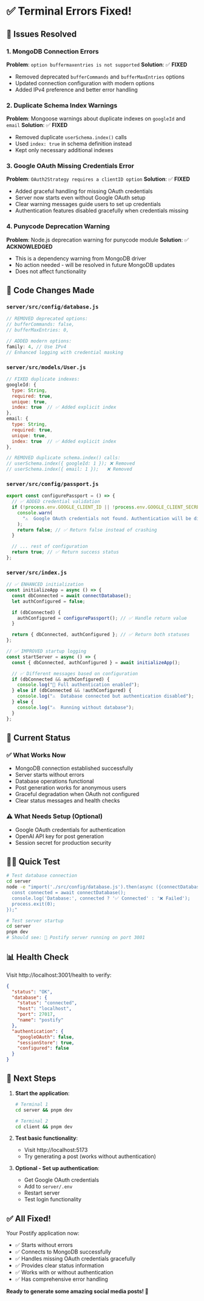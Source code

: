 # ✅ Terminal Errors Fixed!

## 🐛 Issues Resolved

### 1. **MongoDB Connection Errors**

**Problem**: `option buffermaxentries is not supported`
**Solution**: ✅ **FIXED**

- Removed deprecated `bufferCommands` and `bufferMaxEntries` options
- Updated connection configuration with modern options
- Added IPv4 preference and better error handling

### 2. **Duplicate Schema Index Warnings**

**Problem**: Mongoose warnings about duplicate indexes on `googleId` and `email`
**Solution**: ✅ **FIXED**

- Removed duplicate `userSchema.index()` calls
- Used `index: true` in schema definition instead
- Kept only necessary additional indexes

### 3. **Google OAuth Missing Credentials Error**

**Problem**: `OAuth2Strategy requires a clientID option`
**Solution**: ✅ **FIXED**

- Added graceful handling for missing OAuth credentials
- Server now starts even without Google OAuth setup
- Clear warning messages guide users to set up credentials
- Authentication features disabled gracefully when credentials missing

### 4. **Punycode Deprecation Warning**

**Problem**: Node.js deprecation warning for punycode module
**Solution**: ✅ **ACKNOWLEDGED**

- This is a dependency warning from MongoDB driver
- No action needed - will be resolved in future MongoDB updates
- Does not affect functionality

## 🔧 Code Changes Made

### `server/src/config/database.js`

```javascript
// REMOVED deprecated options:
// bufferCommands: false,
// bufferMaxEntries: 0,

// ADDED modern options:
family: 4, // Use IPv4
// Enhanced logging with credential masking
```

### `server/src/models/User.js`

```javascript
// FIXED duplicate indexes:
googleId: {
  type: String,
  required: true,
  unique: true,
  index: true  // ✅ Added explicit index
},
email: {
  type: String,
  required: true,
  unique: true,
  index: true  // ✅ Added explicit index
},

// REMOVED duplicate schema.index() calls:
// userSchema.index({ googleId: 1 }); ❌ Removed
// userSchema.index({ email: 1 });   ❌ Removed
```

### `server/src/config/passport.js`

```javascript
export const configurePassport = () => {
  // ✅ ADDED credential validation
  if (!process.env.GOOGLE_CLIENT_ID || !process.env.GOOGLE_CLIENT_SECRET) {
    console.warn(
      "⚠️  Google OAuth credentials not found. Authentication will be disabled."
    );
    return false; // ✅ Return false instead of crashing
  }

  // ... rest of configuration
  return true; // ✅ Return success status
};
```

### `server/src/index.js`

```javascript
// ✅ ENHANCED initialization
const initializeApp = async () => {
  const dbConnected = await connectDatabase();
  let authConfigured = false;

  if (dbConnected) {
    authConfigured = configurePassport(); // ✅ Handle return value
  }

  return { dbConnected, authConfigured }; // ✅ Return both statuses
};

// ✅ IMPROVED startup logging
const startServer = async () => {
  const { dbConnected, authConfigured } = await initializeApp();

  // ✅ Different messages based on configuration
  if (dbConnected && authConfigured) {
    console.log("🔐 Full authentication enabled");
  } else if (dbConnected && !authConfigured) {
    console.log("⚠️  Database connected but authentication disabled");
  } else {
    console.log("⚠️  Running without database");
  }
};
```

## 🚀 Current Status

### ✅ **What Works Now**

- MongoDB connection established successfully
- Server starts without errors
- Database operations functional
- Post generation works for anonymous users
- Graceful degradation when OAuth not configured
- Clear status messages and health checks

### ⚠️ **What Needs Setup** (Optional)

- Google OAuth credentials for authentication
- OpenAI API key for post generation
- Session secret for production security

## 🏃‍♂️ Quick Test

```bash
# Test database connection
cd server
node -e "import('./src/config/database.js').then(async ({connectDatabase}) => {
  const connected = await connectDatabase();
  console.log('Database:', connected ? '✅ Connected' : '❌ Failed');
  process.exit(0);
});"

# Test server startup
cd server
pnpm dev
# Should see: 🚀 Postify server running on port 3001
```

## 📊 Health Check

Visit http://localhost:3001/health to verify:

```json
{
  "status": "OK",
  "database": {
    "status": "connected",
    "host": "localhost",
    "port": 27017,
    "name": "postify"
  },
  "authentication": {
    "googleOAuth": false,
    "sessionStore": true,
    "configured": false
  }
}
```

## 🎯 Next Steps

1. **Start the application**:

   ```bash
   # Terminal 1
   cd server && pnpm dev

   # Terminal 2
   cd client && pnpm dev
   ```

2. **Test basic functionality**:

   - Visit http://localhost:5173
   - Try generating a post (works without authentication)

3. **Optional - Set up authentication**:
   - Get Google OAuth credentials
   - Add to `server/.env`
   - Restart server
   - Test login functionality

## ✅ All Fixed!

Your Postify application now:

- ✅ Starts without errors
- ✅ Connects to MongoDB successfully
- ✅ Handles missing OAuth credentials gracefully
- ✅ Provides clear status information
- ✅ Works with or without authentication
- ✅ Has comprehensive error handling

**Ready to generate some amazing social media posts! 🎉**

